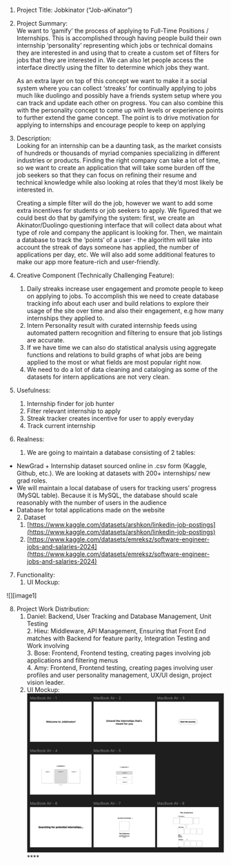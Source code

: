 1. Project Title: Jobkinator (“Job-aKinator”)  
     
2. Project Summary:   
   We want to ‘gamify’ the process of applying to Full-Time Positions / Internships. This is accomplished through having people build their own internship ‘personality’ representing which jobs or technical domains they are interested in and using that to create a custom set of filters for jobs that they are interested in. We can also let people access the interface directly using the filter to determine which jobs they want.  
     
   As an extra layer on top of this concept we want to make it a social system where you can collect ‘streaks’ for continually applying to jobs much like duolingo and possibly have a friends system setup where you can track and update each other on progress. You can also combine this with the personality concept to come up with levels or experience points to further extend the game concept. The point is to drive motivation for applying to internships and encourage people to keep on applying  
     
3. Description:   
   Looking for an internship can be a daunting task, as the market consists of hundreds or thousands of myriad companies specializing in different industries or products. Finding the right company can take a lot of time, so we want to create an application that will take some burden off the job seekers so that they can focus on refining their resume and technical knowledge while also looking at roles that they’d most likely be interested in.  
     
   Creating a simple filter will do the job, however we want to add some extra incentives for students or job seekers to apply. We figured that we could best do that by gamifying the system: first, we create an Akinator/Duolingo  questioning interface that will collect data about what type of role and company the applicant is looking for. Then, we maintain a database to track the ‘points’ of a user \- the algorithm will take into account the streak of days someone has applied, the number of applications per day, etc. We will also add some additional features to make our app more feature-rich and user-friendly.

4. Creative Component (Technically Challenging Feature):  
   1. Daily streaks increase user engagement and promote people to keep on applying to jobs. To accomplish this we need to create database tracking info about each user and build relations to explore their usage of the site over time and also their engagement, e.g how many internships they applied to.   
   2. Intern Personality result with curated internship feeds using automated pattern recognition and filtering to ensure that job listings are accurate.  
   3. If we have time we can also do statistical analysis using aggregate functions and relations to build graphs of what jobs are being applied to the most or what fields are most popular right now.  
   4. We need to do a lot of data cleaning and cataloging as some of the datasets for intern applications are not very clean.   
        
5. Usefulness:  
   1. Internship finder for job hunter  
   2. Filter relevant internship to apply  
   3. Streak tracker creates incentive for user to apply everyday  
   4. Track current internship   
6. Realness:  
   1. We are going to maintain a database consisting of 2 tables:  
- NewGrad \+ Internship dataset sourced online in .csv form (Kaggle, Github, etc.). We are looking at datasets with 200+ internships/ new grad roles.  
- We will maintain a local database of users for tracking users’ progress (MySQL table). Because it is MySQL, the database should scale reasonably with the number of users in the audience  
- Database for total applications made on the website  
  2. Dataset  
     1. [https://www.kaggle.com/datasets/arshkon/linkedin-job-postings](https://www.kaggle.com/datasets/arshkon/linkedin-job-postings)  
     2. [https://www.kaggle.com/datasets/emreksz/software-engineer-jobs-and-salaries-2024](https://www.kaggle.com/datasets/emreksz/software-engineer-jobs-and-salaries-2024)  
7. Functionality:  
   1. UI Mockup:

![][image1]

8. Project Work Distribution:  
   1. Daniel: Backend, User Tracking and Database Management, Unit Testing  
      2. Hieu: Middleware, API Management, Ensuring that Front End matches with Backend for feature parity, Integration Testing and Work involving   
      3. Bose: Frontend, Frontend testing, creating pages involving job applications and filtering menus  
      4. Amy: Frontend, Frontend testing, creating pages involving user profiles and user personality management, UX/UI design, project vision leader. 
   2. UI Mockup:
      ![alt text](UI_Mockup.jpg)****